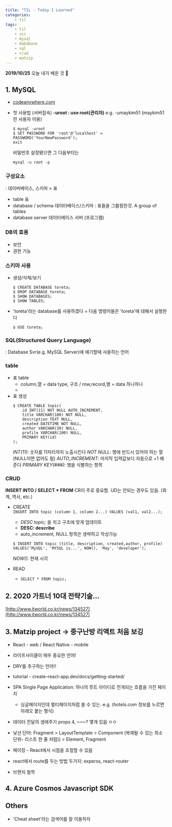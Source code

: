 ```yaml
---
title: "TIL - Today I Learned"
categories: 
    - til
tags:
    - til
    - scc
    - mysql
    - dababase
    - sql
    - crud
    - matzip
---
```


**2019/10/25**
오늘 내가 배운 것 🌟



## 1. MySQL
* [codeanywhere.com](https://codeanywhere.com)
* 첫 사용법 (서버접속)
    **-uroot : use root(관리자)** 
    e.g. -umaykim51 (maykim51란 사용자 이용)
    
    ```
    $ mysql -uroot
    $ SET PASSWORD FOR 'root'@'localhost' = PASSWORD('YourNewPassword');
    exit
    ```
    비밀번호 설정됐으면 그 다음부터는

    ```mysql -u root -p```
    
    
### 구성요소
: 데이버베이스, 스키마 > 표  

* table 표
* database / schema 데이터베이스/스키마 
  : 표들을 그룹핑한것. A group of tables
* database server 데이터베이스 서버 (프로그램)

### DB의 효용
* 보안 
* 권한 기능

### 스키마 사용
 * 생성/삭제/보기
    ```
    $ CREATE DATABASE toreta;
    $ DROP DATABASE toreta;
    $ SHOW DATABASES;
    $ SHOW TABLES;
    ```

* 'toreta'라는 database를 사용하겠다 = 다음 명령어들은 'toreta'에 대해서 실행한다
    ```
    $ USE toreta;
    ```

### SQL(Structured Query Language)
: Database Svr(e.g. MySQL Server)에 얘기할때 사용하는 언어

### table
* 표 table
    * column,열 = data type, 구조 / row,record,행 = data 하나하나
    * 
* 표 생성
    ```
    $ CREATE TABLE topic(
        id INT(11) NOT NULL AUTO_INCREMENT,
        title VARCHAR(100) NOT NULL,
        description TEXT NULL,
        created DATETIME NOT NULL,
        author VARCHAR(30) NULL,
        profile VARCHAR(100) NULL,
        PRIMARY KEY(id)
    );
    ```
    *INT(11)*: 숫자를 11자리까지 노출시킨다
    *NOT NULL*: 행에 반드시 있어야 하는 열 (NULL이면 없어도 됨)
    *AUTO_INCREMENT*: 마지막 입력값보다 자동으로 +1 해준다
    *PRIMARY KEY(###)*: 행을 식별하는 항목


### CRUD
**INSERT INTO / SELECT \* FROM**
CR이 주로 중요함. UD는 안되는 경우도 있음. (회계, 역사, etc.)

* CREATE  
    ```INSERT INTO topic (column 1, column 2...) VALUES (val1, val2...);```
    * *DESC topic;* 을 치고 구조에 맞게 업데이트  
    * **DESC: describe**
    * auto_increment, NULL  항목은 생략하고 작성가능  
    
    ```
    $ INSERT INTO topic (title, description, created,author, profile) VALUES('MySQL', 'MYSQL is...', NOW(), 'May', 'developer');
    ```
    *NOW()*: 현재 시각
* READ
    * ```SELECT * FROM topic;```




## 2. 2020 가트너 10대 전략기술...
[http://www.itworld.co.kr/news/134527](http://www.itworld.co.kr/news/134527)



## 3. Matzip project -> 중구난방 리액트 처음 보깅 
* React - web / React Native - mobile
* 라이프사이클이 매우 중요한 언어!
* DRY를 추구하는 언어!! 
* tutorial - create-react-app.dev/docs/getting-started/
* SPA Single Page Application: 하나의 루트 아이디로 전개되는 흐름을 가진 페이지
  * 싱글페이지인데 멀티페이지처럼 쓸 수 있는. e.g. (hotels.com 정보를 누르면 아래오 붙는 형식)
* 데이터 전달의 생애주기
     props 4, ~~~? 몇개 있음 ㅇㅇ  
* 낯선 단어:  Fragment > LayoutTemplate > Component (복제될 수 있는 최소 단위- 리스트 한 줄 처럼)) > Element, Fragment
* 페이징 - React에서 시점을 조절할 수 있음
* react에서 route를 두는 방법 두가지: experss, react-router


* 브랜치 철학


## 4. Azure Cosmos Javascript SDK


## Others
* 'Cheat sheet'라는 검색어를 잘 이용하자


